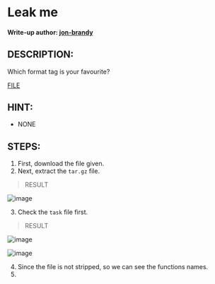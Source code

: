 # Leak me
#### Write-up author: [jon-brandy](https://github.com/jon-brandy)
## DESCRIPTION:
Which format tag is your favourite?

[FILE](https://github.com/Bread-Yolk/ctflearnwu/blob/d86503045d9e9e6cdcd3ea2f547b8f04697c0dc9/Assets/Binex/Leak%20me/task.tar.gz)

## HINT:
- NONE
## STEPS:
1. First, download the file given.
2. Next, extract the `tar.gz` file.

> RESULT

![image](https://user-images.githubusercontent.com/70703371/194568494-f3e089d6-6e0e-44fc-9e12-e0e567d1d5a3.png)


3. Check the `task` file first.

> RESULT

![image](https://user-images.githubusercontent.com/70703371/194568647-0176fe53-28ae-4e78-86e7-7823559f08fe.png)


![image](https://user-images.githubusercontent.com/70703371/194568758-0820270d-2000-4f14-b6ab-4dc3120ea570.png)


4. Since the file is not stripped, so we can see the functions names.
5. 
